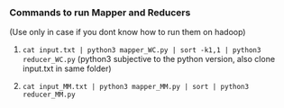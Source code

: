 
### Commands to run Mapper and Reducers 
(Use only in case if you dont know how to run them on hadoop)

1) ```cat input.txt | python3 mapper_WC.py | sort -k1,1 | python3 reducer_WC.py```
(python3 subjective to the python version, also clone input.txt in same folder)


2) ```cat input_MM.txt | python3 mapper_MM.py | sort | python3 reducer_MM.py``` 
